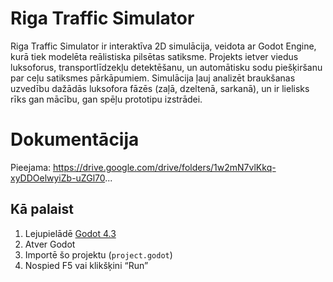 # Riga Traffic Simulator

Riga Traffic Simulator ir interaktīva 2D simulācija, veidota ar Godot Engine, kurā tiek modelēta reālistiska pilsētas satiksme. Projekts ietver viedus luksoforus, transportlīdzekļu detektēšanu, un automātisku sodu piešķiršanu par ceļu satiksmes pārkāpumiem. Simulācija ļauj analizēt braukšanas uzvedību dažādās luksofora fāzēs (zaļā, dzeltenā, sarkanā), un ir lielisks rīks gan mācību, gan spēļu prototipu izstrādei.

# Dokumentācija
Pieejama:
https://drive.google.com/drive/folders/1w2mN7vlKkq-xyDDOelwyiZb-uZGl70...
##  Kā palaist

1. Lejupielādē [Godot 4.3](https://godotengine.org/download)
2. Atver Godot
3. Importē šo projektu (`project.godot`)
4. Nospied F5 vai klikšķini “Run”
